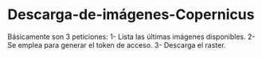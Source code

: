 # Descarga-de-imágenes-Copernicus

Básicamente son 3 peticiones:
    1- Lista las últimas imágenes disponibles.
    2- Se emplea para generar el token de acceso.
    3- Descarga el raster.
